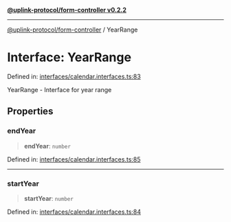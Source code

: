 [**@uplink-protocol/form-controller v0.2.2**](../README.md)

***

[@uplink-protocol/form-controller](../globals.md) / YearRange

# Interface: YearRange

Defined in: [interfaces/calendar.interfaces.ts:83](https://github.com/jmkcoder/uplink-protocol-calendar/blob/9a15037d7723ff15fbca8c4cbbcd3a222733e98e/src/interfaces/calendar.interfaces.ts#L83)

YearRange - Interface for year range

## Properties

### endYear

> **endYear**: `number`

Defined in: [interfaces/calendar.interfaces.ts:85](https://github.com/jmkcoder/uplink-protocol-calendar/blob/9a15037d7723ff15fbca8c4cbbcd3a222733e98e/src/interfaces/calendar.interfaces.ts#L85)

***

### startYear

> **startYear**: `number`

Defined in: [interfaces/calendar.interfaces.ts:84](https://github.com/jmkcoder/uplink-protocol-calendar/blob/9a15037d7723ff15fbca8c4cbbcd3a222733e98e/src/interfaces/calendar.interfaces.ts#L84)
